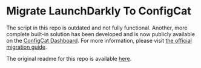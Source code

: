 # Migrate LaunchDarkly To ConfigCat

The script in this repo is outdated and not fully functional. Another, more complete built-in solution has been
developed and is now publicly available on the [ConfigCat Dashboard](https://app.configcat.com/organization).
For more information, please visit [the official migration guide](https://configcat.com/docs/advanced/migration-from-ld/).

The original readme for this repo is available [here](./README.original.md).